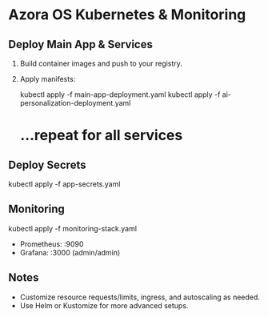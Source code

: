 # Azora OS Kubernetes & Monitoring

## Deploy Main App & Services

1. Build container images and push to your registry.
2. Apply manifests:

   kubectl apply -f main-app-deployment.yaml
   kubectl apply -f ai-personalization-deployment.yaml
   # ...repeat for all services

## Deploy Secrets

   kubectl apply -f app-secrets.yaml

## Monitoring

   kubectl apply -f monitoring-stack.yaml

- Prometheus: <cluster-ip>:9090
- Grafana: <cluster-ip>:3000 (admin/admin)

## Notes

- Customize resource requests/limits, ingress, and autoscaling as needed.
- Use Helm or Kustomize for more advanced setups.

